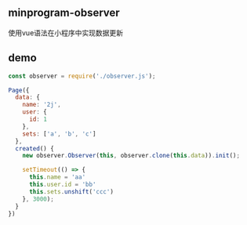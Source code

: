 ## minprogram-observer
使用vue语法在小程序中实现数据更新

## demo

```javascript
const observer = require('./observer.js');

Page({
  data: {
    name: '2j',
    user: {
      id: 1
    },
    sets: ['a', 'b', 'c']
  },
  created() {
    new observer.Observer(this, observer.clone(this.data)).init();

    setTimeout(() => {
      this.name = 'aa'
      this.user.id = 'bb'
      this.sets.unshift('ccc')
    }, 3000);
  }
})
```

